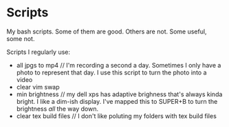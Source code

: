 # Scripts
My bash scripts. Some of them are good. Others are not. Some useful, some not. 

Scripts I regularly use:
- all jpgs to mp4 // I'm recording a second a day. Sometimes I only have a photo to represent that day. I use this script to turn the photo into a video
- clear vim swap
- min brightness // my dell xps has adaptive brighness that's always kinda bright. I like a dim-ish display. I've mapped this to SUPER+B to turn the brightness *all* the way down.
- clear tex build files // I don't like poluting my folders with tex build files
